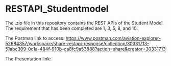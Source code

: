 # RESTAPI_Studentmodel

The .zip file in this repository contains the REST APIs of the Student Model.
The requirement that has been completed are 1, 3, 5, 8, and 10.

The Postman link to access: https://www.postman.com/aviation-explorer-52694357/workspace/share-restapi-response/collection/30331713-51abc309-0c1a-484f-910b-ca8fc9a53888?action=share&creator=30331713

The Presentation link: 
